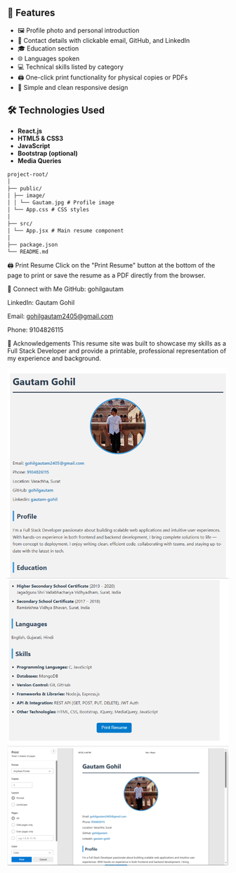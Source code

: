 ## 🚀 Features

- 🖼️ Profile photo and personal introduction
- 📧 Contact details with clickable email, GitHub, and LinkedIn
- 🎓 Education section
- 🌐 Languages spoken
- 💻 Technical skills listed by category
- 🖨️ One-click print functionality for physical copies or PDFs
- 🎨 Simple and clean responsive design


## 🛠️ Technologies Used

- **React.js**
- **HTML5 & CSS3**
- **JavaScript**
- **Bootstrap (optional)**
- **Media Queries**
```
project-root/
│
├── public/
│ ├── image/
│ │ └── Gautam.jpg # Profile image
│ └── App.css # CSS styles
│
├── src/
│ └── App.jsx # Main resume component
│
├── package.json
└── README.md
```


🖨️ Print Resume
Click on the "Print Resume" button at the bottom of the page to print or save the resume as a PDF directly from the browser.

🔗 Connect with Me
GitHub: gohilgautam

LinkedIn: Gautam Gohil

Email: gohilgautam2405@gmail.com

Phone: 9104826115

🙌 Acknowledgements
This resume site was built to showcase my skills as a Full Stack Developer and provide a printable, professional representation of my experience and background.



![Screenshot 1](./public/image/Capture-1.PNG)  
![Screenshot 2](./public/image/Capture-2.PNG)  
![Screenshot 3](./public/image/Capture-3.PNG)  
